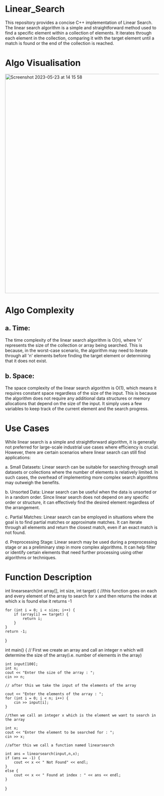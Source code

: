# Linear_Search
This repository provides a concise C++ implementation of Linear Search. The linear search algorithm is a simple and straightforward method used to find a specific element within a collection of elements. It iterates through each element in the collection, comparing it with the target element until a match is found or the end of the collection is reached.

# Algo Visualisation
<img width="719" alt="Screenshot 2023-05-23 at 14 15 58" src="https://github.com/harshy1718/LInear_Search/assets/129788726/ecd3e060-e3e2-47ca-94b4-999db24ca0af">

# Algo Complexity
## a. Time: 
The time complexity of the linear search algorithm is O(n), where 'n' represents the size of the collection or array being searched. This is because, in the worst-case scenario, the algorithm may need to iterate through all 'n' elements before finding the target element or determining that it does not exist.

## b. Space: 
The space complexity of the linear search algorithm is O(1), which means it requires constant space regardless of the size of the input. This is because the algorithm does not require any additional data structures or memory allocations that depend on the size of the input. It simply uses a few variables to keep track of the current element and the search progress.


# Use Cases
While linear search is a simple and straightforward algorithm, it is generally not preferred for large-scale industrial use cases where efficiency is crucial. However, there are certain scenarios where linear search can still find applications:

a. Small Datasets: Linear search can be suitable for searching through small datasets or collections where the number of elements is relatively limited. In such cases, the overhead of implementing more complex search algorithms may outweigh the benefits.

b. Unsorted Data: Linear search can be useful when the data is unsorted or in a random order. Since linear search does not depend on any specific order or structure, it can effectively find the desired element regardless of the arrangement.

c. Partial Matches: Linear search can be employed in situations where the goal is to find partial matches or approximate matches. It can iterate through all elements and return the closest match, even if an exact match is not found.

d. Preprocessing Stage: Linear search may be used during a preprocessing stage or as a preliminary step in more complex algorithms. It can help filter or identify certain elements that need further processing using other algorithms or techniques.

# Function Description
int linearsearch(int array[], int size, int target) {
    //this function goes on each and every element of the array to search for x and then returns the index at which x is found else it returns -1

    for (int i = 0; i < size; i++) {
        if (array[i] == target) {
            return i;
        }
    }
    return -1;
}

int main() { 
    // First we create an array and call an integer n which will determine the size of the array(i.e. number of elements in the array)

    int input[100];
    int n;
    cout << "Enter the size of the array : ";
    cin >> n;

    // after this we take the input of the elements of the array

    cout << "Enter the elements of the array : ";
    for (int i = 0; i < n; i++) {
        cin >> input[i];
    }

    //then we call an integer x which is the element we want to search in the array

    int x;
    cout << "Enter the element to be searched for : ";
    cin >> x;

    //after this we call a function named linearsearch
    
    int ans = linearsearch(input,n,x);
    if (ans == -1) {
        cout << x << " Not Found" << endl;
    }
    else {
        cout << x << " Found at index : " << ans << endl;
    }
}
